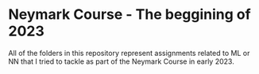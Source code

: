 # Neymark Course - The beggining of 2023

All of the folders in this repository represent assignments related to ML or NN that I tried to tackle as part of the Neymark Course in early 2023.
